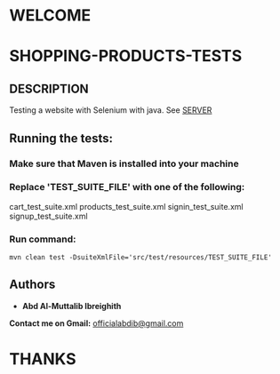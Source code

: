 # WELCOME
# SHOPPING-PRODUCTS-TESTS

## DESCRIPTION

Testing a website with Selenium with java.
See [SERVER](http://automationpractice.com)

## Running the tests:
### Make sure that Maven is installed into your machine
### Replace 'TEST_SUITE_FILE' with one of the following: 
cart_test_suite.xml
products_test_suite.xml
signin_test_suite.xml 
signup_test_suite.xml

### Run command:
```
mvn clean test -DsuiteXmlFile='src/test/resources/TEST_SUITE_FILE'
```
<!-- ## License

This project is licensed under the MIT License - see the [LICENSE.md](LICENSE) file for details -->

## Authors

* **Abd Al-Muttalib Ibreighith**


**Contact me on Gmail:** officialabdib@gmail.com

# THANKS